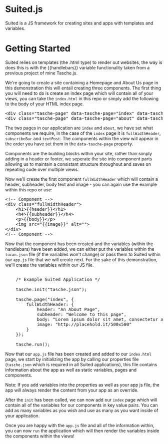 # Suited.js
Suited is a JS framework for creating sites and apps with templates and variables.

# Getting Started
Suited relies on templates (the .html type) to render out websites, the way is does this is with the {{handlebars}} 
variable functionality taken from a previous project of mine Tasche.js. 

We're going to create a site containing a Homepage and About Us page in this demonstration this will entail creating three components. The first thing you will need to do is create an index page which will contain all of your views, you can take the <code>index.html</code> in this repo or simply add the following to the body of your HTML index page.

<pre>
&lt;div class=&quot;tasche-page&quot; data-tasche-page=&quot;index&quot; data-tasche-require=&quot;fullWidthHeader, subscribeBar, textPost&quot;&gt;&lt;/div&gt;
&lt;div class=&quot;tasche-page&quot; data-tasche-page=&quot;about&quot; data-tasche-require=&quot;fullWidthHeader, textPost&quot;&gt;&lt;/div&gt;
</pre>

The two pages in our application are `index` and `about`, we have set what components we require, in the case of the `index` page
it is `fullWidthHeader`, `subscribeBar` and `textPost`. The components within the view will appear in the order you have set them in the
`data-tasche-page` property. 

Components are the building blocks within your site, rather than simply adding in a header or footer, we seperate the site into component parts allowing us to maintain a consistant structure throughout and saves on repeating code over multiple views.

Now we'll create the first component `fullWidthHeader` which will contain a header, subheader, body text and image - you can again use the 
example within this repo or use: 

<pre>
&lt;!-- Component --&gt;
&lt;div class=&quot;fullWidthHeader&quot;&gt;
	&lt;h1&gt;{{header}}&lt;/h1&gt;
	&lt;h4&gt;{{subheader}}&lt;/h4&gt;
	&lt;p&gt;{{body}}&lt;/p&gt;
	&lt;img src=&quot;{{image}}&quot; alt=&quot;&quot;&gt;
&lt;/div&gt;
&lt;!-- Component --&gt;
</pre>

Now that the component has been created and the variables (within the handlebars) have been added, we can either put the variables within
the `tucan.json` file (if the variables won't change) or pass them to Suited within our `app.js` file that we will create next. For the sake
of this demonstration, we'll create the variables within our JS file.

<pre>
	
	/* Example Suited Application */

	tasche.init("tasche.json");

	tasche.page("index", {
		fullWidthHeader: {
			header: "An About Page",
			subheader: "Welcome to this page",
			body: "Lorem ipsum dolor sit amet, consectetur adipisicing elit sint quasi explicabo!",
			image: "http://placehold.it/500x500"
		}
	});

	tasche.run();
</pre>

Now that our `app.js` file has been created and added to our `index.html` page, we start by initializing the app by calling our properties file (`tasche.json` which is required in all Suited applications), this file contains information about the app as well as static variables, pages and components.

<note>Note: If you add variables into the properties as well as your app js file, the app will always render the content from your app as an override.</note>
	
After the `init` has been called, we can now add our `index` page which will contain all of the variables for our components in key value pairs. You can add as many variables as you wish and use as many as you want inside of your application.
	
Once you are happy with the `app.js` file and all of the information within, you can now `run` the application which will then render the variables inside the components within the views!
